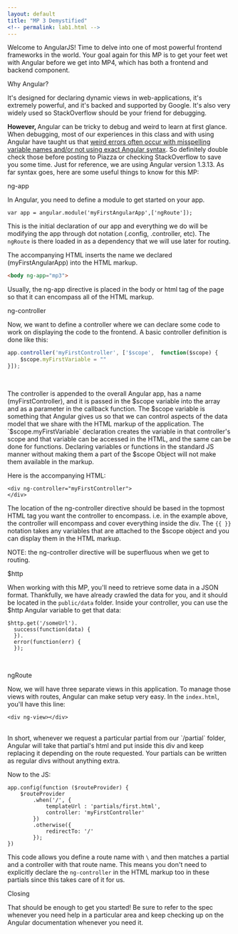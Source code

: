 ```yaml
---
layout: default
title: "MP 3 Demystified"
<!-- permalink: lab1.html -->
---
```


Welcome to AngularJS! Time to delve into one of most powerful frontend frameworks in the world. Your goal again for this MP is to get your feet wet with Angular before we get into MP4, which has both a frontend and backend component.

<span class="section-heading">Why Angular?<span>

It's designed for declaring dynamic views in web-applications, it's extremely powerful, and it's backed and supported by Google. It's also very widely used so StackOverflow should be your friend for debugging.

<b>However, </b> Angular can be tricky to debug and weird to learn at first glance. When debugging, most of our experiences in this class and with using Angular have taught us that <u>weird errors often occur with misspelling variable names and/or not using exact Angular syntax</u>. So definitely double check those before posting to Piazza or checking StackOverflow to save you some time. Just for reference, we are using Angular version 1.3.13. As far syntax goes, here are some useful things to know for this MP:

<span class="section-heading">ng-app<span>

In Angular, you need to define a module to get started on your app.

~~~
var app = angular.module('myFirstAngularApp',['ngRoute']);
~~~

This is the initial declaration of our app and everything we do will be modifying the app through dot notation (.config, .controller, etc). The `ngRoute` is there loaded in as a dependency that we will use later for routing.

The accompanying HTML inserts the name we declared (myFirstAngularApp) into the HTML markup.

~~~html
<body ng-app="mp3">
~~~

Usually, the ng-app directive is placed in the body or html tag of the page so that it can encompass all of the HTML markup.

<span class="section-heading">ng-controller<span>

Now, we want to define a controller where we can declare some code to work on displaying the code to the frontend. A basic controller definition is done like this:

~~~js
app.controller('myFirstController', ['$scope',  function($scope) {
    $scope.myFirstVariable = ""
}]);
~~~
<br>

The controller is appended to the overall Angular app, has a name (myFirstController), and it is passed in the $scope variable into the array and as a parameter in the callback function. The $scope variable is something that Angular gives us so that we can control aspects of the data model that we share with the HTML markup of the application. The `$scope.myFirstVariable` declaration creates the variable in that controller's scope and that variable can be accessed in the HTML, and the same can be done for functions. Declaring variables or functions in the standard JS manner without making them a part of the $scope Object will not make them available in the markup.

Here is the accompanying HTML:

~~~
<div ng-controller="myFirstController">
</div>
~~~

The location of the ng-controller directive should be based in the topmost HTML tag you want the controller to encompass. i.e. in the example above, the controller will encompass and cover everything inside the div. The `{{ }}` notation takes any variables that are attached to the $scope object and you can display them in the HTML markup.

NOTE: the ng-controller directive will be superfluous when we get to routing.

<span class="section-heading">$http<span>

When working with this MP, you'll need to retrieve some data in a JSON format. Thankfully, we have already crawled the data for you, and it should be located in the `public/data` folder. Inside your controller, you can use the $http Angular variable to get that data:

~~~
$http.get('/someUrl').
  success(function(data) {
  }).
  error(function(err) {
  });
~~~
<br>

<span class="section-heading">ngRoute<span>

Now, we will have three separate views in this application. To manage those views with routes, Angular can make setup very easy. In the `index.html`, you'll have this line:

~~~
<div ng-view></div>
~~~
<br>
In short, whenever we request a particular partial from our `/partial` folder, Angular will take that partial's html and put inside this div and keep replacing it depending on the route requested. Your partials can be written as regular divs without anything extra.

Now to the JS:

~~~
app.config(function ($routeProvider) {
    $routeProvider
        .when('/', {
            templateUrl : 'partials/first.html',
            controller: 'myFirstController'
        })
        .otherwise({
            redirectTo: '/'
        });
})
~~~

This code allows you define a route name with `\` and then matches a partial and a controller with that route name. This means you don't need to explicitly declare the `ng-controller` in the HTML markup too in these partials since this takes care of it for us.

<span class="section-heading">Closing<span>

That should be enough to get you started! Be sure to refer to the spec whenever you need help in a particular area and keep checking up on the Angular documentation whenever you need it.
